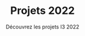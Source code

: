 ---
title: Projets 2022
subtitle: Découvrez les projets I3 2022
layout: project-simplelayout
sort: title
area: Tout
show_sidebar: false
hero_height: is-small
category: Projets I3 2022
---